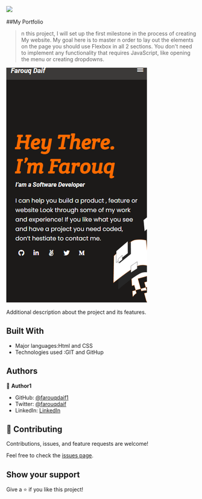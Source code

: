 ![](https://img.shields.io/badge/Microverse-blueviolet)

##My Portfolio

> n this project, I will set up the first milestone in the process of creating My website. My goal here is to master n order to lay out the elements on the page you should use Flexbox in all 2 sections.
You don't need to implement any functionality that requires JavaScript, like opening the menu or creating dropdowns.

![screenshot](./app_screenshot.png)


Additional description about the project and its features.

## Built With

- Major languages:Html and CSS
- Technologies used :GIT and GitHup 


## Authors

👤 **Author1**

- GitHub: [@farouqdaif1](https://github.com/farouqdaif1)
- Twitter: [@farouqdaif](https://twitter.com/farouqdaif)
- LinkedIn: [LinkedIn](https://www.linkedin.com/in/farouqdaif/https://www.linkedin.com/in/farouqdaif/)


## 🤝 Contributing

Contributions, issues, and feature requests are welcome!

Feel free to check the [issues page](../../issues/).

## Show your support

Give a ⭐️ if you like this project!








